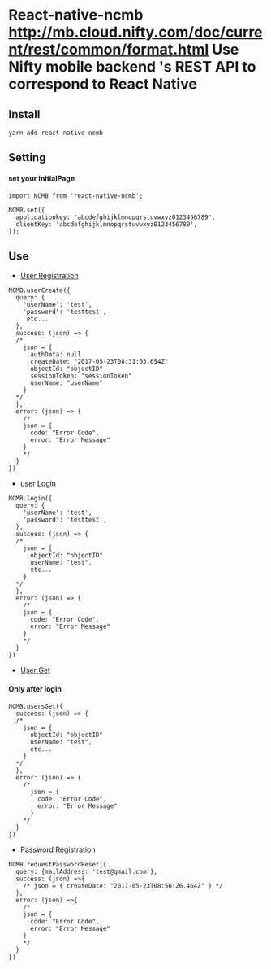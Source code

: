 # React-native-ncmb http://mb.cloud.nifty.com/doc/current/rest/common/format.html Use Nifty mobile backend 's REST API to correspond to React Native

## Install
```
yarn add react-native-ncmb
```

## Setting

#### set your initialPage

```
import NCMB from 'react-native-ncmb';

NCMB.set({
  applicationkey: 'abcdefghijklmnopqrstuvwxyz0123456789',
  clientKey: 'abcdefghijklmnopqrstuvwxyz0123456789',
});

```

## Use
- [User Registration](http://mb.cloud.nifty.com/doc/current/rest/user/userRegistration.html)


```
NCMB.userCreate({
  query: {
    'userName': 'test',
    'password': 'testtest',
     etc...
  },
  success: (json) => {
  /*
    json = {
      authData: null
      createDate: "2017-05-23T08:31:03.654Z"
      objectId: "objectID"
      sessionToken: "sessionToken"
      userName: "userName"
    }
  */
  },
  error: (json) => {
    /*
    json = {
      code: "Error Code", 
      error: "Error Message"
    }
    */
  }
})

```
- [user Login](http://mb.cloud.nifty.com/doc/current/rest/user/userLogin.html)


```
NCMB.login({
  query: {
    'userName': 'test',
    'password': 'testtest',
  },
  success: (json) => {
  /*
    json = {
      objectId: "objectID"
      userName: "test",
      etc...
    }
  */
  },
  error: (json) => {
    /*
    json = {
      code: "Error Code", 
      error: "Error Message"
    }
    */
  }
})
```

- [User Get](http://mb.cloud.nifty.com/doc/current/rest/user/userGet.html)

#### Only after login

```
NCMB.usersGet({
  success: (json) => {
  /*
    json = {
      objectId: "objectID"
      userName: "test",
      etc...
    }
  */
  },
  error: (json) => {
    /*
      json = {
        code: "Error Code", 
        error: "Error Message"
      }
    */
  }
})
```
- [Password Registration](http://mb.cloud.nifty.com/doc/current/rest/user/passwordRegistration.html)

```
NCMB.requestPasswordReset({
  query: {mailAddress: 'test@gmail.com'},
  success: (json) =>{
    /* json = { createDate: "2017-05-23T08:56:26.464Z" } */
  },
  error: (json) =>{
    /*
    json = {
      code: "Error Code",
      error: "Error Message"
    }
    */
  }
})
```
